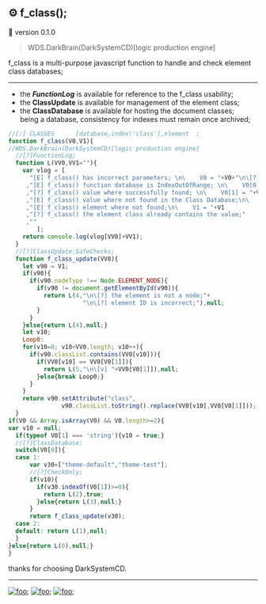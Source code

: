## ⚙️ f_class();
🚧 version 0.1.0

> WDS.DarkBrain(DarkSystemCD)[logic production engine]

f_class is a multi-purpose javascript function to handle and check element class databases;<hr>

* the ***FunctionLog*** is available for reference to the f_class usability;
* the **ClassUpdate** is available for management of the element class;
* the **ClassDatabase** is available for hosting the document classes;<br>
being a database, consistency for indexes must remain once archived;

```javascript
//[:] CLASSES      [database,index\'class'],element  ;
function f_class(V0,V1){
//WDS.DarkBrain(DarkSystemCD)[logic production engine]
  //[?]FunctionLog;
  function L(VV0,VV1=""){
    var vlog = [
      "[E] f_class() has incorrect parameters; \n\    V0 = "+V0+"\n\[?] V0 must be array with length 2; [X,X]"
     ,"[E] f_class() function database is IndexOutOfRange; \n\    V0[0] = "+V0[0]
     ,"[?] f_class() value where successfully found; \n\    V0[1] = "+V0[1]
     ,"[E] f_class() value where not found in the Class Database;\n\    V0[1] = "+V0[1]
     ,"[E] f_class() element where not found;\n\    V1 = "+V1
     ,"[?] f_class() the element class already contains the value;"
     ,""
        ];
    return console.log(vlog[VV0]+VV1);
  }
  //[?]ClassUpdate:SafeChecks;
  function f_class_update(VV0){
    let v90 = V1;
    if(v90){
      if(v90.nodeType !== Node.ELEMENT_NODE){
        if(v90 != document.getElementById(v90)){
          return L(4,"\n\[?] the element is not a node;"+
                     "\n\[?] element ID is incorrect;"),null;
        }
      }
    }else{return L(4),null;}
    let v10;
    Loop0:
    for(v10=0; v10<VV0.length; v10++){
      if(v90.classList.contains(VV0[v10])){
        if(VV0[v10] == VV0[V0[1]]){
          return L(5,"\n\[v] "+VV0[V0[1]]),null;
        }else{break Loop0;}
      }
    }
    return v90.setAttribute("class", 
               v90.classList.toString().replace(VV0[v10],VV0[V0[1]]));
  }
if(V0 && Array.isArray(V0) && V0.length>=2){
var v10 = null;
  if(typeof V0[1] === 'string'){v10 = true;}
  //[?]ClassDatabase;
  switch(V0[0]){
  case 1:
      var v30=["theme-default","theme-test"];
      //[?]CheckOnly;
      if(v10){
        if(v30.indexOf(V0[1])>=0){
          return L(2),true;
        }else{return L(3),null;}
      }
      return f_class_update(v30);
  case 2:
  default: return L(1),null;
  }
}else{return L(0),null;}
}
```

thanks for choosing DarkSystemCD.<hr>

[![foo](https://github.githubassets.com/favicon.ico)](https://github.com/DarkSystemCD); [![foo](https://s.imgur.com/images/favicon-32x32.png)](https://imgur.com/user/DarkSystemCD); [![foo](https://a-v2.sndcdn.com/assets/images/sc-icons/favicon-2cadd14bdb.ico)](https://soundcloud.com/darksystemcd);
